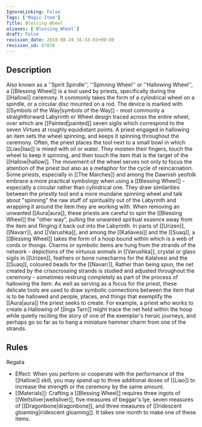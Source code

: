 ```yaml
---
IgnoreLinking: False
Tags: ['Magic-Item']
Title: Blessing Wheel
aliases: ['Blessing_Wheel']
draft: False
revision_date: 2018-08-24 16:33:03+00:00
revision_id: 67838
---
```


## Description
Also known as a ''Spirit Spindle'', ''Spinning Wheel'' or ''Hallowing Wheel'', a [[Blessing Wheel]] is a tool used by priests, specifically during the [[Hallow]] ceremony. It commonly takes the form of a cylindrical wheel on a spindle, or a circular disc mounted on a rod. The device is marked with [[Symbols of the Way|symbols of the Way]] - most commonly a straightforward Labyrinth or Wheel design traced across the entire wheel, over which are [[Painted|painted]] seven sigils which correspond to the seven Virtues at roughly equidistant points. 
A priest engaged in hallowing an item sets the wheel spinning, and keeps it spinning throughout the ceremony. Often, the priest places the tool next to a small bowl in which [[Liao|liao]] is mixed with oil or water. They moisten their fingers, touch the wheel to keep it spinning, and then touch the item that is the target of the [[Hallow|hallow]]. The movement of the wheel serves not only to focus the attention of the priest but also as a metaphor for the cycle of reincarnation.
Some priests, especially in [[The Marches]] and among the Dawnish yeofolk embrace a more practical symbology when using a [[Blessing Wheel]] - especially a circular rather than cylindrical one. They draw similarities between the priestly tool and a more mundane spinning wheel and talk about "spinning" the raw stuff of spirituality out of the Labyrinth and wrapping it around the item they are working with. When removing an unwanted [[Aura|aura]], these priests are careful to spin the [[Blessing Wheel]] the "other way", pulling the unwanted spiritual essence away from the item and flinging it back out into the Labyrinth.
In parts of [[Urizen]], [[Navarr]], and [[Varushka]], and among the [[Kallavesi]] and the [[Suaq]], a [[Blessing Wheel]] takes the form of a hoop bound within which is a web of cords or thongs. Charms or symbolic items are hung from the strands of the network - depictions of the virtuous animals in [[Varushka]], crystal or glass sigils in [[Urizen]], feathers or bone runecharms for the Kalalvesi and the [[Suaq]], coloured beads for the [[Navarr]], Rather than being spun, the net created by the crisscrossing strands is studied and adjusted throughout the ceremony - sometimes restrung completely as part of the process of hallowing the item. As well as serving as a focus for the priest, these delicate tools are used to draw symbolic connections between the item that is to be hallowed and people, places, and things that exemplify the [[Aura|aura]] the priest seeks to create. For example, a priest who works to create a Hallowing of [[Inga Tarn]] might trace the net held within the hoop while quietly reciting the story of one of the exemplar's heroic journeys, and perhaps go so far as to hang a miniature hammer charm from one of the strands.
## Rules
Regalia
* Effect: When you perform or cooperate with the performance of the [[Hallow]] skill, you may spend up to three additional doses of [[Liao]] to increase the strength or the ceremony by the same amount.
* [[Materials]]: Crafting a [[Blessing Wheel]] requires three ingots of [[Weltsilver|weltsilver]], five measures of beggar's lye, seven measures of [[Dragonbone|dragonbone]], and three measures of [[Iridescent gloaming|iridescent gloaming]]. It takes one month to make one of these items.